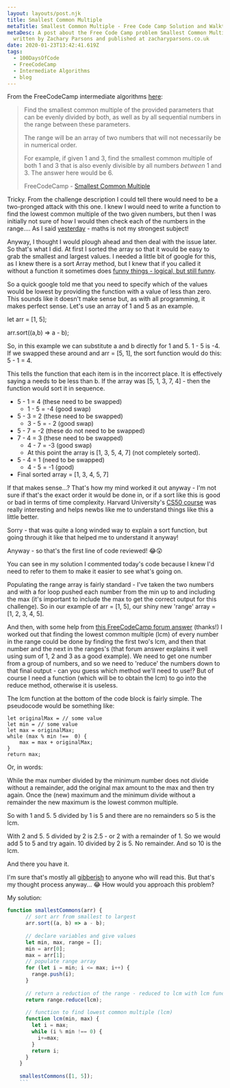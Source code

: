 ```yaml
---
layout: layouts/post.njk
title: Smallest Common Multiple
metaTitle: Smallest Common Multiple - Free Code Camp Solution and Walkthrough
metaDesc: A post about the Free Code Camp problem Smallest Common Multiple -
  written by Zachary Parsons and published at zacharyparsons.co.uk
date: 2020-01-23T13:42:41.619Z
tags:
  - 100DaysOfCode
  - FreeCodeCamp
  - Intermediate Algorithms
  - blog
---
```

From the FreeCodeCamp intermediate algorithms [here](https://www.freecodecamp.org/learn/javascript-algorithms-and-data-structures/intermediate-algorithm-scripting/smallest-common-multiple):

> Find the smallest common multiple of the provided parameters that can be evenly divided by both, as well as by all sequential numbers in the range between these parameters.
> 
> The range will be an array of two numbers that will not necessarily be in numerical order.
> 
> For example, if given 1 and 3, find the smallest common multiple of both 1 and 3 that is also evenly divisible by all numbers _between_ 1 and 3. The answer here would be 6.
> 
> FreeCodeCamp - [Smallest Common Multiple](https://www.freecodecamp.org/learn/javascript-algorithms-and-data-structures/intermediate-algorithm-scripting/smallest-common-multiple)

Tricky. From the challenge description I could tell there would need to be a two-pronged attack with this one. I knew I would need to write a function to find the lowest common multiple of the two given numbers, but then I was initially not sure of how I would then check each of the numbers in the range.... As I said [yesterday](https://zed.code.blog/2020/01/22/sum-all-primes/) - maths is not my strongest subject!

Anyway, I thought I would plough ahead and then deal with the issue later. So that's what I did. At first I sorted the array so that it would be easy to grab the smallest and largest values. I needed a little bit of google for this, as I knew there is a sort Array method, but I knew that if you called it without a function it sometimes does [funny things - logical, but still funny](https://developer.mozilla.org/en-US/docs/Web/JavaScript/Reference/Global_Objects/Array/sort).

So a quick google told me that you need to specify which of the values would be lowest by providing the function with a value of less than zero. This sounds like it doesn't make sense but, as with all programming, it makes perfect sense. Let's use an array of 1 and 5 as an example.

let arr = [1, 5];

arr.sort((a,b) => a - b);

So, in this example we can substitute a and b directly for 1 and 5. 1 - 5 is -4. If we swapped these around and arr = [5, 1], the sort function would do this: 5 - 1 = 4.

This tells the function that each item is in the incorrect place. It is effectively saying a needs to be less than b. If the array was [5, 1, 3, 7, 4] - then the function would sort it in sequence.

*   5 - 1 = 4 (these need to be swapped)
    *   1 - 5 = -4 (good swap)
*   5 - 3 = 2 (these need to be swapped)
    *   3 - 5 = - 2 (good swap)
*   5 - 7 = -2 (these do not need to be swapped)
*   7 - 4 = 3 (these need to be swapped)
    *   4 - 7 = -3 (good swap)
    *   At this point the array is [1, 3, 5, 4, 7] (not completely sorted).
*   5 - 4 = 1 (need to be swapped)
    *   4 - 5 = -1 (good)
*   Final sorted array = [1, 3, 4, 5, 7]

If that makes sense…? That's how my mind worked it out anyway - I'm not sure if that's the exact order it would be done in, or if a sort like this is good or bad in terms of time complexity. Harvard University's [CS50 course](https://online-learning.harvard.edu/course/cs50-introduction-computer-science) was really interesting and helps newbs like me to understand things like this a little better.

Sorry - that was quite a long winded way to explain a sort function, but going through it like that helped me to understand it anyway!

Anyway - so that's the first line of code reviewed! 😂😲

You can see in my solution I commented today's code because I knew I'd need to refer to them to make it easier to see what's going on.

Populating the range array is fairly standard - I've taken the two numbers and with a for loop pushed each number from the min up to and including the max (it's important to include the max to get the correct output for this challenge). So in our example of arr = [1, 5], our shiny new 'range' array = [1, 2, 3, 4, 5].

And then, with some help from [this FreeCodeCamp forum answer](https://www.freecodecamp.org/forum/t/stuck-on-smallest-common-multiple/163048/2) (thanks!) I worked out that finding the lowest common multiple (lcm) of every number in the range could be done by finding the first two's lcm, and then that number and the next in the ranges's (that forum answer explains it well using sum of 1, 2 and 3 as a good example). We need to get one number from a group of numbers, and so we need to 'reduce' the numbers down to that final output - can you guess which method we'll need to use!? But of course I need a function (which will be to obtain the lcm) to go into the reduce method, otherwise it is useless.

The lcm function at the bottom of the code block is fairly simple. The pseudocode would be something like:

```
let originalMax = // some value
let min = // some value
let max = originalMax;
while (max % min !==  0) {
	max = max + originalMax;
} 
return max;
```

Or, in words:

While the max number divided by the minimum number does not divide without a remainder, add the original max amount to the max and then try again. Once the (new) maximum and the minimum divide without a remainder the new maximum is the lowest common multiple.

So with 1 and 5. 5 divided by 1 is 5 and there are no remainders so 5 is the lcm.

With 2 and 5. 5 divided by 2 is 2.5 - or 2 with a remainder of 1. So we would add 5 to 5 and try again. 10 divided by 2 is 5. No remainder. And so 10 is the lcm.

And there you have it.

I'm sure that's mostly all [gibberish](https://en.wikipedia.org/wiki/Gibberish) to anyone who will read this. But that's my thought process anyway... 😂 How would you approach this problem?

My solution:

```javascript
function smallestCommons(arr) {
      // sort arr from smallest to largest
      arr.sort((a, b) => a - b);
    
      // declare variables and give values
      let min, max, range = [];
      min = arr[0];
      max = arr[1];
      // populate range array
      for (let i = min; i <= max; i++) {
        range.push(i);
      }
      
      // return a reduction of the range - reduced to lcm with lcm function
      return range.reduce(lcm);
    
      // function to find lowest common multiple (lcm)
      function lcm(min, max) {
        let i = max;
        while (i % min !== 0) {
          i+=max;
        }
        return i;
      }
    }
    
    smallestCommons([1, 5]);
    ```